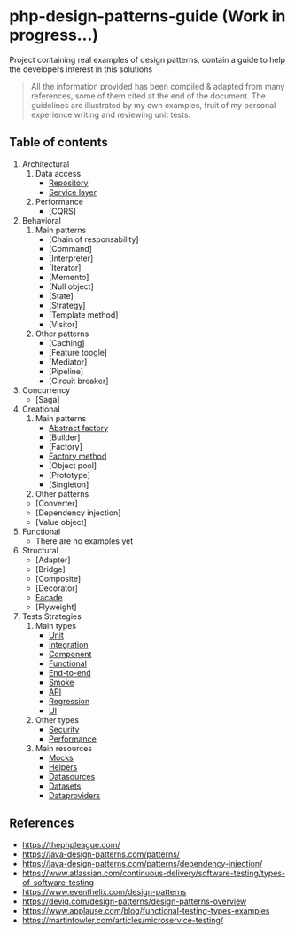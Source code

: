 # php-design-patterns-guide  (Work in progress...)
Project containing real examples of design patterns, contain a guide to help the developers interest in this solutions

> All the information provided has been compiled & adapted from many references, some of them cited at the end of the document.
> The guidelines are illustrated by my own examples, fruit of my personal experience writing and reviewing unit tests.

## Table of contents

1. Architectural
   1. Data access
      - [Repository](./docs/architectural/repository.md)
      - [Service layer](./docs/architectural/service-layer.md)
   2. Performance
      - [CQRS]
2. Behavioral
   1. Main patterns 
      - [Chain of responsability]
      - [Command]
      - [Interpreter]
      - [Iterator]
      - [Memento]
      - [Null object]
      - [State]
      - [Strategy]
      - [Template method]
      - [Visitor]
   2. Other patterns
      - [Caching]
      - [Feature toogle]
      - [Mediator]
      - [Pipeline]
      - [Circuit breaker]
3. Concurrency
   - [Saga]
4. Creational
   1. Main patterns
      - [Abstract factory](./docs/creational/abstract-factory.md)
      - [Builder]
      - [Factory]
      - [Factory method](./docs/creational/factory-method.md)
      - [Object pool]
      - [Prototype]
      - [Singleton]
   2. Other patterns
     - [Converter]
     - [Dependency injection] 
     - [Value object] 
5. Functional
   - There are no examples yet
6. Structural
   - [Adapter]
   - [Bridge]
   - [Composite]
   - [Decorator]
   - [Facade](./docs/structural/facade.md)
   - [Flyweight]
7. Tests Strategies
   1. Main types 
      - [Unit](#)
      - [Integration](#)
      - [Component](#)
      - [Functional](#)
      - [End-to-end](#)
      - [Smoke](#)
      - [API](#)
      - [Regression](#)
      - [UI](#) 
   2. Other types
      - [Security](#)
      - [Performance](#)
   3. Main resources 
      - [Mocks](#)
      - [Helpers](#)
      - [Datasources](#)
      - [Datasets](#)
      - [Dataproviders](#)
     






## References
- https://thephpleague.com/
- https://java-design-patterns.com/patterns/
- https://java-design-patterns.com/patterns/dependency-injection/
- https://www.atlassian.com/continuous-delivery/software-testing/types-of-software-testing
- https://www.eventhelix.com/design-patterns
- https://deviq.com/design-patterns/design-patterns-overview
- https://www.applause.com/blog/functional-testing-types-examples
- https://martinfowler.com/articles/microservice-testing/
